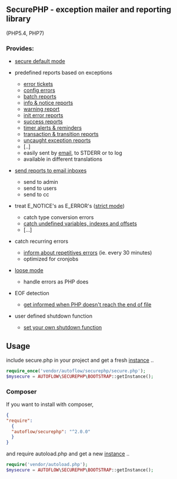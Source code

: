 ## SecurePHP - exception mailer and reporting library

(PHP5.4, PHP7)

### Provides:

* [secure default mode](doc/default.md)

* predefined reports based on exceptions
    - [error tickets](doc/errorticket.md)
    - [config errors](doc/configerror.md)
    - [batch reports](doc/batchreport.md)
    - [info & notice reports](doc/inforeports.md)
    - [warning report](doc/warningreports.md)
    - [init error reports](doc/initerror.md)
    - [success reports](doc/successreport.md)
    - [timer alerts & reminders](doc/timeout.md)
    - [transaction & transition reports](doc/execution_errors.md)
    - [uncaught exception reports](doc/uncaught.md)
    - [..]
    - easily sent by [email](doc/email_basisc.md), to STDERR or to log
    - available in different translations
  

* [send reports to email inboxes](doc/email_basisc.md)
    - send to admin
    - send to users
    - send to cc
  
* treat E_NOTICE's as E_ERROR's ([strict mode](doc/strict.md))
    - catch type conversion errors
    - [catch undefined variables, indexes and offsets](doc/e_notice.md)
    - […]
  
* catch recurring errors
  - [inform about repetitives errors](doc/timeout.md) (ie. every 30 minutes)
  - optimized for cronjobs

* [loose mode](doc/loose.md)
    - handle errors as PHP does

* EOF detection
    - [get informed when PHP doesn't reach the end of file](doc/eof.md)

* user defined shutdown function
    - [set your own shutdown function](doc/shutdown_function.md)

## Usage

include secure.php in your project and get a fresh [instance](doc/init.md) ..

```php
require_once('vendor/autoflow/securephp/secure.php');
$mysecure = AUTOFLOW\SECUREPHP\BOOTSTRAP::getInstance();
```

### Composer

If you want to install with composer,
```json
{
"require": 
  {
  "autoflow/securephp": "^2.0.0"
  }
}
```

and require autoload.php and get a new [instance](doc/init.md) ..

```php
require('vendor/autoload.php');
$mysecure = AUTOFLOW\SECUREPHP\BOOTSTRAP::getInstance();
```


